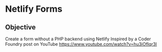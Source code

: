 # Netlify Forms

## Objective

Create a form without a PHP backend using Netlify
Inspired by a Coder Foundry post on YouTube
https://www.youtube.com/watch?v=hu3iOfIqr3I
